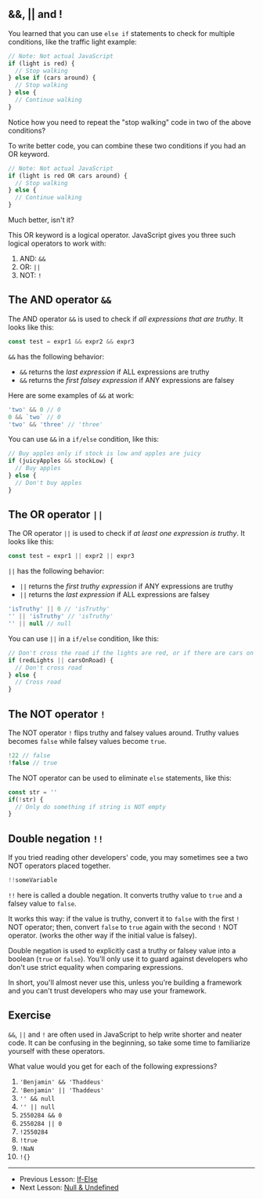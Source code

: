## &&, || and !

You learned that you can use `else if` statements to check for multiple conditions, like the traffic light example:

```js
// Note: Not actual JavaScript
if (light is red) {
  // Stop walking
} else if (cars around) {
  // Stop walking
} else {
  // Continue walking
}
```

Notice how you need to repeat the "stop walking" code in two of the above conditions?

To write better code, you can combine these two conditions if you had an OR keyword.

```js
// Note: Not actual JavaScript
if (light is red OR cars around) {
  // Stop walking
} else {
  // Continue walking
}
```

Much better, isn't it?

This OR keyword is a logical operator. JavaScript gives you three such logical operators to work with:

1. AND: `&&`
2. OR: `||`
3. NOT: `!`

## The AND operator `&&`

The AND operator `&&` is used to check if *all expressions that are truthy*. It looks like this:

```js
const test = expr1 && expr2 && expr3
```

`&&` has the following behavior:

- `&&` returns the *last expression* if ALL expressions are truthy
- `&&` returns the *first falsey expression* if ANY expressions are falsey

Here are some examples of `&&` at work:

```js
'two' && 0 // 0
0 && `two` // 0
'two' && 'three' // 'three'
```

You can use `&&` in a `if/else` condition, like this:

```js
// Buy apples only if stock is low and apples are juicy
if (juicyApples && stockLow) {
  // Buy apples
} else {
  // Don't buy apples
}
```

## The OR operator `||`

The OR operator `||` is used to check if *at least one expression is truthy*. It looks like this:

```js
const test = expr1 || expr2 || expr3
```

`||` has the following behavior:

- `||` returns the *first truthy expression* if ANY expressions are truthy
- `||` returns the *last expression* if ALL expressions are falsey

```js
'isTruthy' || 0 // 'isTruthy'
'' || 'isTruthy' // 'isTruthy'
'' || null // null
```

You can use `||` in a `if/else` condition, like this:

```js
// Don't cross the road if the lights are red, or if there are cars on the road
if (redLights || carsOnRoad) {
  // Don't cross road
} else {
  // Cross road
}
```

## The NOT operator `!`

The NOT operator `!` flips truthy and falsey values around. Truthy values becomes `false` while falsey values become `true`.

```js
!22 // false
!false // true
```

The NOT operator can be used to eliminate `else` statements, like this:

```js
const str = ''
if(!str) {
  // Only do something if string is NOT empty
}
```

## Double negation `!!`

If you tried reading other developers' code, you may sometimes see a two NOT operators placed together.

```js
!!someVariable
```

`!!` here is called a double negation. It converts truthy value to `true` and a falsey value to `false`.

It works this way: if the value is truthy, convert it to `false` with the first `!` NOT operator; then, convert `false` to `true` again with the second `!` NOT operator. (works the other way if the initial value is falsey).

Double negation is used to explicitly cast a truthy or falsey value into a boolean (`true` or `false`). You'll only use it to guard against developers who don't use strict equality when comparing expressions.

In short, you'll almost never use this, unless you're building a framework and you can't trust developers who may use your framework.

## Exercise

`&&`, `||` and `!` are often used in JavaScript to help write shorter and neater code. It can be confusing in the beginning, so take some time to familiarize yourself with these operators.

What value would you get for each of the following expressions?

1. `'Benjamin' && 'Thaddeus'`
2. `'Benjamin' || 'Thaddeus'`
3. `'' && null`
4. `'' || null`
5. `2550284 && 0`
6. `2550284 || 0`
7. `!2550284`
8. `!true`
9. `!NaN`
10. `!{}`

---

- Previous Lesson: [If-Else](12.if-else.md)
- Next Lesson: [Null & Undefined](14.null-and-undefined.md)